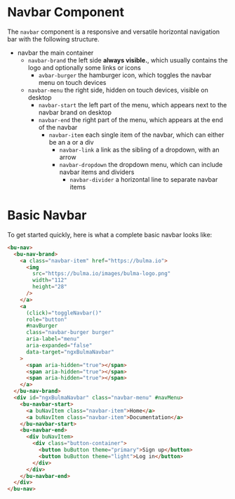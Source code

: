 # Navbar Component

The `navbar` component is a responsive and versatile horizontal navigation bar with the following structure.

- navbar the main container
  - `navbar-brand` the left side **always visible.**, which usually contains the logo and optionally some links or icons
    - `avbar-burger` the hamburger icon, which toggles the navbar menu on touch devices
  - `navbar-menu` the right side, hidden on touch devices, visible on desktop
    - `navbar-start` the left part of the menu, which appears next to the navbar brand on desktop
    - `navbar-end` the right part of the menu, which appears at the end of the navbar
      - `navbar-item` each single item of the navbar, which can either be an a or a div
        - `navbar-link` a link as the sibling of a dropdown, with an arrow
        - `navbar-dropdown` the dropdown menu, which can include navbar items and dividers
          - `navbar-divider` a horizontal line to separate navbar items

# Basic Navbar

To get started quickly, here is what a complete basic navbar looks like:

```html
<bu-nav>
  <bu-nav-brand>
    <a class="navbar-item" href="https://bulma.io">
      <img
        src="https://bulma.io/images/bulma-logo.png"
        width="112"
        height="28"
      />
    </a>
    <a
      (click)="toggleNavbar()"
      role="button"
      #navBurger
      class="navbar-burger burger"
      aria-label="menu"
      aria-expanded="false"
      data-target="ngxBulmaNavbar"
    >
      <span aria-hidden="true"></span>
      <span aria-hidden="true"></span>
      <span aria-hidden="true"></span>
    </a>
  </bu-nav-brand>
  <div id="ngxBulmaNavbar" class="navbar-menu" #navMenu>
    <bu-navbar-start>
      <a buNavItem class="navbar-item">Home</a>
      <a buNavItem class="navbar-item">Documentation</a>
    </bu-navbar-start>
    <bu-navbar-end>
      <div buNavItem>
        <div class="button-container">
          <button buButton theme="primary">Sign up</button>
          <button buButton theme="light">Log in</button>
        </div>
      </div>
    </bu-navbar-end>
  </div>
</bu-nav>
```
